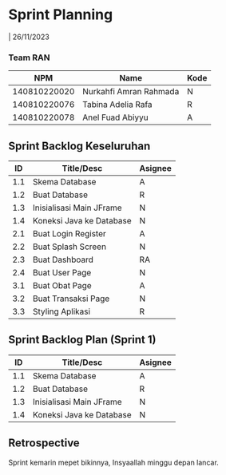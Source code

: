 # Sprint Planning 
| 26/11/2023

### Team RAN
| NPM           | Name        | Kode |
| ------------- |-------------|------|
| 140810220020  | Nurkahfi Amran Rahmada    | N |
| 140810220076  | Tabina Adelia Rafa    | R |
| 140810220078  | Anel Fuad Abiyyu | A |

## Sprint Backlog Keseluruhan 
| ID  | Title/Desc | Asignee | 
| --- | ---------- | ------- | 
| 1.1 | Skema Database | A | 
| 1.2 | Buat Database | R | 
| 1.3 | Inisialisasi Main JFrame | N | 
| 1.4 | Koneksi Java ke Database | N | 
| 2.1 | Buat Login Register | A | 
| 2.2 | Buat Splash Screen | N | 
| 2.3 | Buat Dashboard | RA | 
| 2.4 | Buat User Page | N | 
| 3.1 | Buat Obat Page | A | 
| 3.2 | Buat Transaksi Page | N | 
| 3.3 | Styling Aplikasi | R |

## Sprint Backlog Plan (Sprint 1)
| ID  | Title/Desc | Asignee | 
| --- | ---------- | ------- | 
| 1.1 | Skema Database | A | 
| 1.2 | Buat Database | R | 
| 1.3 | Inisialisasi Main JFrame | N | 
| 1.4 | Koneksi Java ke Database | N | 

## Retrospective 

Sprint kemarin mepet bikinnya, Insyaallah minggu depan lancar.